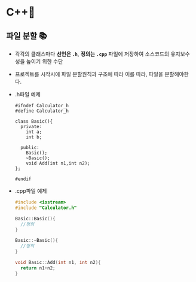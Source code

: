 # C++📜

## 파일 분할 📚

- 각각의 클래스마다 **선언은 `.h`**, **정의는 `.cpp`** 파일에 저장하여 소스코드의 유지보수성을 높이기 위한 수단

- 프로젝트를 시작시에 파일 분할원칙과 구조에 따라 이를 따라, 파일을 분할해야한다.

- .h파일 예제

  ```
  #ifndef Calculator_h
  #define Calculator_h

  class Basic(){
    private:
      int a;
      int b;

    public:
      Basic();
      ~Basic();
      void Add(int n1,int n2);
  };

  #endif
  ```

- .cpp파일 예제

  ```cpp
  #include <iostream>
  #include "Calculator.h"

  Basic::Basic(){
    //정의
  }

  Basic::~Basic(){
    //정의
  }

  void Basic::Add(int n1, int n2){
    return n1+n2;
  }
  ```
